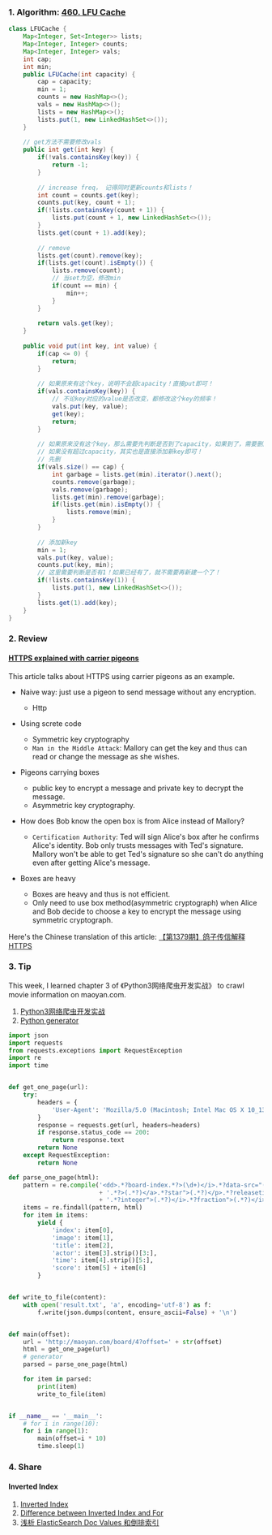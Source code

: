 ### 1. Algorithm: [460. LFU Cache](https://leetcode.com/problems/lfu-cache/)
```Java
class LFUCache {
    Map<Integer, Set<Integer>> lists;
    Map<Integer, Integer> counts;
    Map<Integer, Integer> vals;
    int cap;
    int min;
    public LFUCache(int capacity) {
        cap = capacity;
        min = 1;
        counts = new HashMap<>();
        vals = new HashMap<>();
        lists = new HashMap<>();
        lists.put(1, new LinkedHashSet<>());
    }
    
    // get方法不需要修改vals
    public int get(int key) {
        if(!vals.containsKey(key)) {
            return -1;
        }
        
        // increase freq， 记得同时更新counts和lists！
        int count = counts.get(key);
        counts.put(key, count + 1);
        if(!lists.containsKey(count + 1)) {
            lists.put(count + 1, new LinkedHashSet<>());
        }
        lists.get(count + 1).add(key);
        
        // remove
        lists.get(count).remove(key);
        if(lists.get(count).isEmpty()) {
            lists.remove(count);
            // 当set为空，修改min
            if(count == min) {
                min++;
            }
        }
        
        return vals.get(key);
    }
    
    public void put(int key, int value) {
        if(cap <= 0) {
            return;
        }
        
        // 如果原来有这个key，说明不会超capacity！直接put即可！
        if(vals.containsKey(key)) {
            // 不论key对应的value是否改变，都修改这个key的频率！
            vals.put(key, value);
            get(key);
            return;
        }
        
        // 如果原来没有这个key，那么需要先判断是否到了capacity，如果到了，需要删除LFU的key，再添加!
        // 如果没有超过capacity，其实也是直接添加新key即可！
        // 先删
        if(vals.size() == cap) {
            int garbage = lists.get(min).iterator().next();
            counts.remove(garbage);
            vals.remove(garbage);
            lists.get(min).remove(garbage);
            if(lists.get(min).isEmpty()) {
                lists.remove(min);
            }
        }
        
        // 添加新key
        min = 1;
        vals.put(key, value);
        counts.put(key, min);
        // 这里需要判断是否有1！如果已经有了，就不需要再新建一个了！
        if(!lists.containsKey(1)) {
            lists.put(1, new LinkedHashSet<>());
        }
        lists.get(1).add(key);   
    }
}

```

### 2. Review
#### [HTTPS explained with carrier pigeons](https://medium.freecodecamp.org/https-explained-with-carrier-pigeons-7029d2193351)<br/>
This article talks about HTTPS using carrier pigeons as an example.
  - Naive way: just use a pigeon to send message without any encryption.
    - Http
  - Using screte code
    - Symmetric key cryptography
    - `Man in the Middle Attack`: Mallory can get the key and thus can read or change the message as she wishes.
  - Pigeons carrying boxes
    - public key to encrypt a message and private key to decrypt the message.
    - Asymmetric key cryptography.
    
  - How does Bob know the open box is from Alice instead of Mallory?
    - `Certification Authority`: Ted will sign Alice's box after he confirms Alice's identity. Bob only trusts messages with Ted's signature. Mallory won't be able to get Ted's signature so she can't do anything even after getting Alice's message.
    
  - Boxes are heavy
    - Boxes are heavy and thus is not efficient.
    - Only need to use box method(asymmetric cryptograph) when Alice and Bob decide to choose a key to encrypt the message using symmetric cryptograph.


Here's the Chinese translation of this article: [【第1379期】鸽子传信解释 HTTPS](https://mp.weixin.qq.com/s/T0e-Zu-SPK0g_ng8Or-APg)<br/>


### 3. Tip
This week, I learned chapter 3 of 《Python3网络爬虫开发实战》 to crawl movie information on maoyan.com.
  1. [Python3网络爬虫开发实战](https://www.amazon.cn/dp/B07CCFRZ9R/ref=sr_1_1?ie=UTF8&qid=1535832353&sr=8-1&keywords=python3%E7%BD%91%E7%BB%9C%E7%88%AC%E8%99%AB%E5%AE%9E%E6%88%98)<br/>
  2. [Python generator](https://www.liaoxuefeng.com/wiki/0014316089557264a6b348958f449949df42a6d3a2e542c000/0014317799226173f45ce40636141b6abc8424e12b5fb27000)<br/>
  
```python
import json
import requests
from requests.exceptions import RequestException
import re
import time


def get_one_page(url):
    try:
        headers = {
            'User-Agent': 'Mozilla/5.0 (Macintosh; Intel Mac OS X 10_13_3) AppleWebKit/537.36 (KHTML, like Gecko) Chrome/65.0.3325.162 Safari/537.36'
        }
        response = requests.get(url, headers=headers)
        if response.status_code == 200:
            return response.text
        return None
    except RequestException:
        return None

def parse_one_page(html):
    pattern = re.compile('<dd>.*?board-index.*?>(\d+)</i>.*?data-src="(.*?)".*?name"><a'
                         + '.*?>(.*?)</a>.*?star">(.*?)</p>.*?releasetime">(.*?)</p>'
                         + '.*?integer">(.*?)</i>.*?fraction">(.*?)</i>.*?</dd>', re.S)
    items = re.findall(pattern, html)
    for item in items:
        yield {
            'index': item[0],
            'image': item[1],
            'title': item[2],
            'actor': item[3].strip()[3:],
            'time': item[4].strip()[5:],
            'score': item[5] + item[6]
        }


def write_to_file(content):
    with open('result.txt', 'a', encoding='utf-8') as f:
        f.write(json.dumps(content, ensure_ascii=False) + '\n')


def main(offset):
    url = 'http://maoyan.com/board/4?offset=' + str(offset)
    html = get_one_page(url)
    # generator
    parsed = parse_one_page(html)

    for item in parsed:
        print(item)
        write_to_file(item)


if __name__ == '__main__':
    # for i in range(10):
    for i in range(1):
        main(offset=i * 10)
        time.sleep(1)

```


### 4. Share
#### Inverted Index
  1. [Inverted Index](https://www.geeksforgeeks.org/inverted-index/)<br/>
  2. [Difference between Inverted Index and For](https://www.geeksforgeeks.org/difference-inverted-index-forward-index/)<br/>
  3. [浅析 ElasticSearch Doc Values 和倒排索引](https://mp.weixin.qq.com/s/LzhdpI-Hx_NTUIRE5kA52A)<br/>
  
  
  
  
  
  
  
